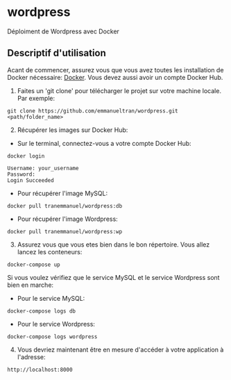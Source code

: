 # wordpress
Déploiment de Wordpress avec Docker

## Descriptif d'utilisation

Acant de commencer, assurez vous que vous avez toutes les installation de Docker nécessaire: [Docker](https://docs.docker.com/get-docker/).
Vous devez aussi avoir un compte Docker Hub.

1. Faites un 'git clone' pour télécharger le projet sur votre machine locale. 
Par exemple:
```console
git clone https://github.com/emmanueltran/wordpress.git <path/folder_name>
```

2. Récupérer les images sur Docker Hub:

- Sur le terminal, connectez-vous a votre compte Docker Hub:
```console
docker login
```
```console
Username: your_username
Password:
Login Succeeded
```

- Pour récupérer l'image MySQL:
```console
docker pull tranemmanuel/wordpress:db
```

- Pour récupérer l'image Wordpress:
```console
docker pull tranemmanuel/wordpress:wp
```

3. Assurez vous que vous etes bien dans le bon répertoire.
Vous allez lancez les conteneurs:
```console
docker-compose up
```

Si vous voulez vérifiez que le service MySQL et le service Wordpress sont bien en marche:

- Pour le service MySQL:
```console
docker-compose logs db 
```

- Pour le service Wordpress:
```console
docker-compose logs wordpress 
```

4. Vous devriez maintenant être en mesure d'accéder à votre application à l'adresse:
```console
http://localhost:8000
```
